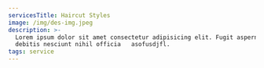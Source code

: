 ```yaml
---
servicesTitle: Haircut Styles
image: /img/des-img.jpeg
description: >-
  Lorem ipsum dolor sit amet consectetur adipisicing elit. Fugit aspernatur quo
  debitis nesciunt nihil officia   asofusdjfl.
tags: service
---
```

